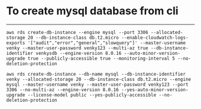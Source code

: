 # To create mysql database from cli
---
    aws rds create-db-instance --engine mysql --port 3306 --allocated-storage 20 --db-instance-class db.t2.micro --enable-cloudwatch-logs-exports '["audit","error","general","slowquery"]' --master-username venky --master-user-password venky123 --multi-az true --db-instance-identifier venkysdb --engine-version 8.0.16 --auto-minor-version-upgrade true --publicly-accessible true --monitoring-interval 5 --no-deletion-protection

    aws rds create-db-instance --db-name mysql --db-instance-identifier venky --allocated-storage 20 --db-instance-class db.t2.micro --engine mysql --master-username venky --master-user-password venky123 --port 3306 --no-multi-az --engine-version 8.0.16 --yes-auto-minor-version-upgrade --license-model public --yes-publicly-accessible --no-deletion-protection